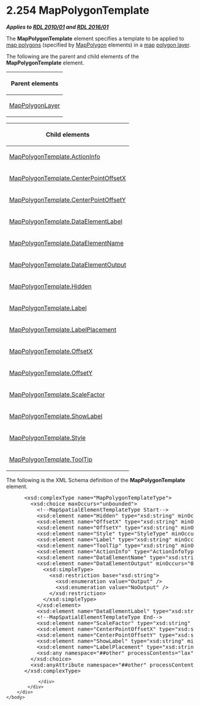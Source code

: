 <html dir="LTR" xmlns:mshelp="http://msdn.microsoft.com/mshelp" xmlns:ddue="http://ddue.schemas.microsoft.com/authoring/2003/5" xmlns:xlink="http://www.w3.org/1999/xlink" xmlns:tool="http://www.microsoft.com/tooltip">
    <head>
        <meta http-equiv="Content-Type" content="text/html; CHARSET=utf-8"></meta>
        <meta name="save" content="history"></meta>
        <title>2.254 MapPolygonTemplate</title>
        <xml>
            <mshelp:toctitle title="2.254 MapPolygonTemplate"></mshelp:toctitle>
            <mshelp:rltitle title="[MS-RDL]: MapPolygonTemplate"></mshelp:rltitle>
            <mshelp:keyword index="A" term="1b048418-d7ff-4c51-b08e-30ab8d5a63c5"></mshelp:keyword>
            <mshelp:attr name="DCSext.ContentType" value="open specification"></mshelp:attr>
            <mshelp:attr name="AssetID" value="1b048418-d7ff-4c51-b08e-30ab8d5a63c5"></mshelp:attr>
            <mshelp:attr name="TopicType" value="kbRef"></mshelp:attr>
            <mshelp:attr name="DCSext.Title" value="[MS-RDL]: MapPolygonTemplate" />
        </xml>
    </head>
    <body>
        <div id="header">
            <h1 class="heading">2.254 MapPolygonTemplate</h1>
        </div>
        <div id="mainSection">
            <div id="mainBody">
                <div id="allHistory" class="saveHistory"></div>
                <div id="sectionSection0" class="section" name="collapseableSection">
                    

<p><b><i>Applies to </i></b><a href="3428e690-a348-4ec7-8a6a-8efb42d2cdee.htm"><b><i>RDL 2010/01</i></b></a><b><i>
and </i></b><a href="52ce3983-2bfc-4e72-9359-42aaf5fe4509.htm"><b><i>RDL 2016/01</i></b></a></p>

<p>The <b>MapPolygonTemplate</b> element specifies a template
to be applied to <a href="b2482b3f-74ab-4ca8-a9e5-c07955011743.htm#gt_f553c04a-6cfa-4612-8395-c4f3af4a50ac">map
polygons</a> (specified by <a href="3ee27e43-26a2-4f27-9a31-d97e374d8633.htm">MapPolygon</a>
elements) in a <a href="b2482b3f-74ab-4ca8-a9e5-c07955011743.htm#gt_173464f7-c0e8-4181-941a-f7df6725be5a">map</a> <a href="b2482b3f-74ab-4ca8-a9e5-c07955011743.htm#gt_c2e17144-2268-49d2-ba7c-493771d529b1">polygon layer</a>.</p>

<p>The following are the parent and child elements of the <b>MapPolygonTemplate</b>
element.</p>

<table>
 <thead>
  <tr>
   <th>
   <p>Parent elements</p>
   </th>
  </tr>
 </thead>
 <tr>
  <td>
  <p><a href="f54fa273-d9b2-4e49-a896-6001bcda016b.htm">MapPolygonLayer</a></p>
  </td>
 </tr>
</table>

<p> </p>

<table>
 <thead>
  <tr>
   <th>
   <p>Child elements</p>
   </th>
  </tr>
 </thead>
 <tr>
  <td>
  <p><a href="702e27fd-f972-4ed0-82ac-a154eb61a947.htm">MapPolygonTemplate.ActionInfo</a></p>
  </td>
 </tr>
 <tr>
  <td>
  <p><a href="dcd87fab-33e3-4d42-ad87-4dbe6c510b97.htm">MapPolygonTemplate.CenterPointOffsetX</a></p>
  </td>
 </tr>
 <tr>
  <td>
  <p><a href="a573e835-33f1-495c-9ac0-a4e43bc85e1e.htm">MapPolygonTemplate.CenterPointOffsetY</a></p>
  </td>
 </tr>
 <tr>
  <td>
  <p><a href="43a541b8-3fe9-485b-a736-38272f7faf45.htm">MapPolygonTemplate.DataElementLabel</a></p>
  </td>
 </tr>
 <tr>
  <td>
  <p><a href="b87b3bd1-aa5a-48ba-a8d1-97d1dd55dd70.htm">MapPolygonTemplate.DataElementName</a></p>
  </td>
 </tr>
 <tr>
  <td>
  <p><a href="e7a9d1b0-53c6-4f7b-b8e0-6078dd57b88f.htm">MapPolygonTemplate.DataElementOutput</a></p>
  </td>
 </tr>
 <tr>
  <td>
  <p><a href="724949b0-bea7-44bb-ad38-4125aabf020c.htm">MapPolygonTemplate.Hidden</a></p>
  </td>
 </tr>
 <tr>
  <td>
  <p><a href="3792db7d-0832-4c13-b48a-8f3ef7da8b6d.htm">MapPolygonTemplate.Label</a></p>
  </td>
 </tr>
 <tr>
  <td>
  <p><a href="45c59570-a867-4903-b8d7-78c8fe8375f5.htm">MapPolygonTemplate.LabelPlacement</a></p>
  </td>
 </tr>
 <tr>
  <td>
  <p><a href="9e4e210b-3677-4ef5-8317-92cf49234ec6.htm">MapPolygonTemplate.OffsetX</a></p>
  </td>
 </tr>
 <tr>
  <td>
  <p><a href="12e856d5-a88d-450d-ac26-91e35dcd6455.htm">MapPolygonTemplate.OffsetY</a></p>
  </td>
 </tr>
 <tr>
  <td>
  <p><a href="a0aabefb-eb6c-47d6-a1f1-dc189db145d8.htm">MapPolygonTemplate.ScaleFactor</a></p>
  </td>
 </tr>
 <tr>
  <td>
  <p><a href="70be31f6-8282-4765-9a2f-44e11b007cc6.htm">MapPolygonTemplate.ShowLabel</a></p>
  </td>
 </tr>
 <tr>
  <td>
  <p><a href="ecbe4746-adb7-4065-9e79-d0aa5e68f9e0.htm">MapPolygonTemplate.Style</a></p>
  </td>
 </tr>
 <tr>
  <td>
  <p><a href="b4134bb2-a33f-43b9-90e9-9ace7ee66e03.htm">MapPolygonTemplate.ToolTip</a></p>
  </td>
 </tr>
</table>

<p>The following is the XML Schema definition of the <b>MapPolygonTemplate</b>
element.</p>

<dl>
<dd>
<div><pre> &lt;xsd:complexType name=&quot;MapPolygonTemplateType&quot;&gt;
   &lt;xsd:choice maxOccurs=&quot;unbounded&quot;&gt;
     &lt;!--MapSpatialElementTemplateType Start--&gt;
     &lt;xsd:element name=&quot;Hidden&quot; type=&quot;xsd:string&quot; minOccurs=&quot;0&quot; /&gt;
     &lt;xsd:element name=&quot;OffsetX&quot; type=&quot;xsd:string&quot; minOccurs=&quot;0&quot; /&gt;
     &lt;xsd:element name=&quot;OffsetY&quot; type=&quot;xsd:string&quot; minOccurs=&quot;0&quot; /&gt;
     &lt;xsd:element name=&quot;Style&quot; type=&quot;StyleType&quot; minOccurs=&quot;0&quot; /&gt;
     &lt;xsd:element name=&quot;Label&quot; type=&quot;xsd:string&quot; minOccurs=&quot;0&quot; /&gt;
     &lt;xsd:element name=&quot;ToolTip&quot; type=&quot;xsd:string&quot; minOccurs=&quot;0&quot; /&gt;
     &lt;xsd:element name=&quot;ActionInfo&quot; type=&quot;ActionInfoType&quot; minOccurs=&quot;0&quot; /&gt;
     &lt;xsd:element name=&quot;DataElementName&quot; type=&quot;xsd:string&quot; minOccurs=&quot;0&quot; /&gt;
     &lt;xsd:element name=&quot;DataElementOutput&quot; minOccurs=&quot;0&quot;&gt;
       &lt;xsd:simpleType&gt;
         &lt;xsd:restriction base=&quot;xsd:string&quot;&gt;
           &lt;xsd:enumeration value=&quot;Output&quot; /&gt;
           &lt;xsd:enumeration value=&quot;NoOutput&quot; /&gt;
         &lt;/xsd:restriction&gt;
       &lt;/xsd:simpleType&gt;
     &lt;/xsd:element&gt;
     &lt;xsd:element name=&quot;DataElementLabel&quot; type=&quot;xsd:string&quot; minOccurs=&quot;0&quot; /&gt;
     &lt;!--MapSpatialElementTemplateType End--&gt;
     &lt;xsd:element name=&quot;ScaleFactor&quot; type=&quot;xsd:string&quot; minOccurs=&quot;0&quot; /&gt;
     &lt;xsd:element name=&quot;CenterPointOffsetX&quot; type=&quot;xsd:string&quot; minOccurs=&quot;0&quot; /&gt;
     &lt;xsd:element name=&quot;CenterPointOffsetY&quot; type=&quot;xsd:string&quot; minOccurs=&quot;0&quot; /&gt;
     &lt;xsd:element name=&quot;ShowLabel&quot; type=&quot;xsd:string&quot; minOccurs=&quot;0&quot; /&gt;
     &lt;xsd:element name=&quot;LabelPlacement&quot; type=&quot;xsd:string&quot; minOccurs=&quot;0&quot; /&gt;
     &lt;xsd:any namespace=&quot;##other&quot; processContents=&quot;lax&quot; /&gt;
   &lt;/xsd:choice&gt;
   &lt;xsd:anyAttribute namespace=&quot;##other&quot; processContents=&quot;lax&quot; /&gt;
 &lt;/xsd:complexType&gt;
</pre></div>
</dd></dl>


                </div>
            </div>
        </div>
    </body>
</html>